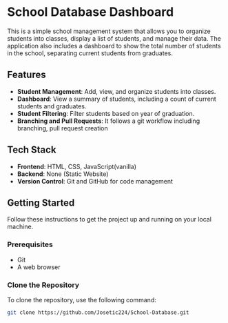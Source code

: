 # School Database Dashboard

This is a simple school management system that allows you to organize students into classes, display a list of students, and manage their data. The application also includes a dashboard to show the total number of students in the school, separating current students from graduates.

## Features

- **Student Management**: Add, view, and organize students into classes.
- **Dashboard**: View a summary of students, including a count of current students and graduates.
- **Student Filtering**: Filter students based on year of graduation.
- **Branching and Pull Requests**: It follows a git workflow including branching, pull request creation

## Tech Stack

- **Frontend**: HTML, CSS, JavaScript(vanilla)
- **Backend**: None (Static Website)
- **Version Control**: Git and GitHub for code management

## Getting Started

Follow these instructions to get the project up and running on your local machine.

### Prerequisites

- Git
- A web browser

### Clone the Repository

To clone the repository, use the following command:

```bash
git clone https://github.com/Josetic224/School-Database.git
